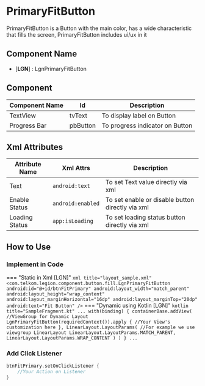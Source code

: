 # PrimaryFitButton

PrimaryFitButton is a Button with the main color, has a wide characteristic that fills the screen, PrimaryFitButton includes ui/ux in it

## Component Name

* [**LGN**] : LgnPrimaryFitButton

## Component

|Component Name|Id|Description|
|---|---|---|
|TextView|tvText|To display label on Button|
|Progress Bar|pbButton|To progress indicator on Button|

## Xml Attributes

|Attribute Name|Xml Attrs|Description|
|---|---|---|
|Text|`android:text`|To set Text value directly via xml|
|Enable Status|`android:enabled`|To set enable or disable button directly via xml|
|Loading Status|`app:isLoading`|To set loading status button directly via xml|

## How to Use

### Implement in Code

=== "Static in Xml [LGN]"
    ``` xml title="layout_sample.xml"
    <com.telkom.legion.component.button.fill.LgnPrimaryFitButton
            android:id="@+id/btnFitPrimary"
            android:layout_width="match_parent"
            android:layout_height="wrap_content"
            android:layout_marginHorizontal="16dp"
            android:layout_marginTop="20dp"
            android:text="Fit Button" />
    ```
=== "Dynamic using Kotlin [LGN]"
    ``` kotlin title="SampleFragment.kt"
    ...
    with(binding) {
        containerBase.addView( //ViewGroup for Dynamic Layout
            LgnPrimaryFitButton(requiredContext()).apply {
                //Your View's customization here
            },
            LinearLayout.LayoutParams( //For example we use viewgroup LinearLayout
                LinearLayout.LayoutParams.MATCH_PARENT,
                LinearLayout.LayoutParams.WRAP_CONTENT
            )
        )
    }
    ...
    ```

### Add Click Listener

```kotlin title="SampleFragment.kt"
btnFitPrimary.setOnClickListener {
    //Your Action on Listener
}
```
